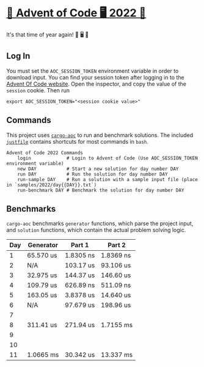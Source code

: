 # [🎄 Advent of Code 🖥 2022 🎁][advent-of-code-link]

It's that time of year again! 🎁 🖥 🎄

## Log In

You must set the `AOC_SESSION_TOKEN` environment variable in order to download input. You can find your session token after logging in to the [Advent Of Code website][advent-of-code-link]. Open the inspector, and copy the value of the `session` cookie. Then run

`export AOC_SESSION_TOKEN="<session cookie value>"`

## Commands

This project uses [`cargo-aoc`][cargo-aoc-link] to run and benchmark solutions. The included [`justfile`][just-link] contains shortcuts for most commands in `bash`.

```
Advent of Code 2022 Commands
    login             # Login to Advent of Code (Use AOC_SESSION_TOKEN environment variable)
    new DAY           # Start a new solution for day number DAY
    run DAY           # Run the solution for day number DAY
    run-sample DAY    # Run a solution with a sample input file (place in `samples/2022/day{{DAY}}.txt`)
    run-benchmark DAY # Benchmark the solution for day number DAY
```

[advent-of-code-link]: https://adventofcode.com/2022/
[cargo-aoc-link]: https://github.com/gobanos/cargo-aoc
[just-link]: https://github.com/casey/just


## Benchmarks

`cargo-aoc` benchmarks `generator` functions, which parse the project input, and `solution` functions, which contain the actual problem solving logic.

| Day | Generator | Part 1 | Part 2 |
| --- | --- | --- | ---|
| 1 | 65.570 us | 1.8305 ns | 1.8369 ns |
| 2 | N/A | 103.17 us | 93.106 us |
| 3 | 32.975 us | 144.37 us | 146.60 us |
| 4 | 109.79 us | 626.89 ns | 511.09 ns |
| 5 | 163.05 us | 3.8378 us | 14.640 us |
| 6 | N/A | 97.679 us | 198.96 us |
| 7 | | | |
| 8 | 311.41 us | 271.94 us | 1.7155 ms |
| 9 | | | |
| 10 | | | |
| 11 | 1.0665 ms | 30.342 us | 13.337 ms |
